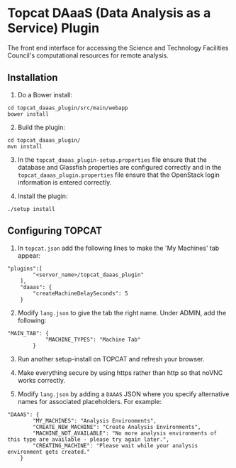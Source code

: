 
# Topcat DAaaS (Data Analysis as a Service) Plugin

The front end interface for accessing the Science and Technology Facilities Council's computational resources for remote analysis.

## Installation

1. Do a Bower install:

```
cd topcat_daaas_plugin/src/main/webapp
bower install
```

2. Build the plugin:

```
cd topcat_daaas_plugin/
mvn install
```

3. In the `topcat_daaas_plugin-setup.properties` file ensure that the database and Glassfish properties are configured correctly and in the `topcat_daaas_plugin.properties` file ensure that the OpenStack login information is entered correctly.

4. Install the plugin:

```
./setup install
```

## Configuring TOPCAT

1. In `topcat.json` add the following lines to make the 'My Machines' tab appear:

```
"plugins":[
        "<server_name>/topcat_daaas_plugin"
    ],
    "daaas": {
        "createMachineDelaySeconds": 5
    }
```
	
2. Modify `lang.json` to give the tab the right name. Under ADMIN, add the following:

```
"MAIN_TAB": {
            "MACHINE_TYPES": "Machine Tab"
        }
```
3. Run another setup-install on TOPCAT and refresh your browser.

4. Make everything secure by using https rather than http so that noVNC works correctly.

5. Modify `lang.json` by adding a `DAAAS` JSON where you specify alternative names for associated placeholders. For example:

```
"DAAAS": {
        "MY_MACHINES": "Analysis Environments",
        "CREATE_NEW_MACHINE": "Create Analysis Environments",
        "MACHINE_NOT_AVAILABLE": "No more analysis environments of this type are available - please try again later.",
        "CREATING_MACHINE": "Please wait while your analysis environment gets created."
    }
```




